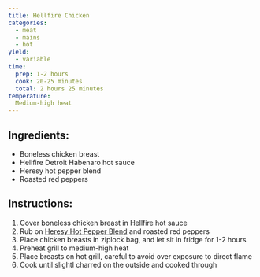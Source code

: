 ```yaml
---
title: Hellfire Chicken
categories:
  - meat
  - mains
  - hot
yield:
  - variable
time:  
  prep: 1-2 hours
  cook: 20-25 minutes
  total: 2 hours 25 minutes
temperature:
  Medium-high heat
---
```


## Ingredients:
* Boneless chicken breast
* Hellfire Detroit Habenaro hot sauce
* Heresy hot pepper blend
* Roasted red peppers

## Instructions:
1. Cover boneless chicken breast in Hellfire hot sauce
2. Rub on [Heresy Hot Pepper Blend](../spices/heresy-pepper-blend.md) and roasted red peppers
3. Place chicken breasts in ziplock bag, and let sit in fridge for 1-2 hours
4. Preheat grill to medium-high heat
5. Place breasts on hot grill, careful to avoid over exposure to direct flame
6. Cook until slightl charred on the outside and cooked through

